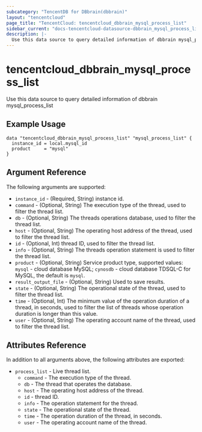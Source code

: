```yaml
---
subcategory: "TencentDB for DBbrain(dbbrain)"
layout: "tencentcloud"
page_title: "TencentCloud: tencentcloud_dbbrain_mysql_process_list"
sidebar_current: "docs-tencentcloud-datasource-dbbrain_mysql_process_list"
description: |-
  Use this data source to query detailed information of dbbrain mysql_process_list
---
```


# tencentcloud_dbbrain_mysql_process_list

Use this data source to query detailed information of dbbrain mysql_process_list

## Example Usage

```hcl
data "tencentcloud_dbbrain_mysql_process_list" "mysql_process_list" {
  instance_id = local.mysql_id
  product     = "mysql"
}
```

## Argument Reference

The following arguments are supported:

* `instance_id` - (Required, String) instance id.
* `command` - (Optional, String) The execution type of the thread, used to filter the thread list.
* `db` - (Optional, String) The threads operations database, used to filter the thread list.
* `host` - (Optional, String) The operating host address of the thread, used to filter the thread list.
* `id` - (Optional, Int) thread ID, used to filter the thread list.
* `info` - (Optional, String) The threads operation statement is used to filter the thread list.
* `product` - (Optional, String) Service product type, supported values: `mysql` - cloud database MySQL; `cynosdb` - cloud database TDSQL-C for MySQL, the default is `mysql`.
* `result_output_file` - (Optional, String) Used to save results.
* `state` - (Optional, String) The operational state of the thread, used to filter the thread list.
* `time` - (Optional, Int) The minimum value of the operation duration of a thread, in seconds, used to filter the list of threads whose operation duration is longer than this value.
* `user` - (Optional, String) The operating account name of the thread, used to filter the thread list.

## Attributes Reference

In addition to all arguments above, the following attributes are exported:

* `process_list` - Live thread list.
  * `command` - The execution type of the thread.
  * `db` - The thread that operates the database.
  * `host` - The operating host address of the thread.
  * `id` - thread ID.
  * `info` - The operation statement for the thread.
  * `state` - The operational state of the thread.
  * `time` - The operation duration of the thread, in seconds.
  * `user` - The operating account name of the thread.




